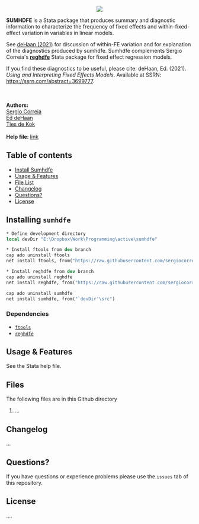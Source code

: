 <p align="center">  
 <a href="https://opensource.org/licenses/MIT"><img src="https://img.shields.io/badge/license-MIT-blue.svg"></a>
</p>

<p align="left">
  <strong>SUMHDFE</strong> is a Stata package that produces summary and diagnostic information to characterize the frequency of fixed effects and within-fixed-effect variation in variables in linear models.  
 
See <a href="https://papers.ssrn.com/sol3/papers.cfm?abstract_id=3699777">deHaan (2021)</a> for discussion of within-FE variation and for explanation of the diagnostics produced by sumhdfe. Sumhdfe complements Sergio Correia's <a href="https://github.com/sergiocorreia/reghdfe"><strong>reghdfe</strong></a> Stata package for fixed effect regression models.
   
If you find these diagnostics to be useful, please cite: deHaan, Ed. (2021). *Using and Interpreting Fixed Effects Models*. Available at SSRN: https://ssrn.com/abstract=3699777.
   
 <br> <br>
  <span><strong>Authors:</strong> <br>
  <a href="http://scorreia.com/">Sergio Correia</a><br>
  <a href="https://foster.uw.edu/faculty-research/directory/ed-dehaan/">Ed deHaan</a><br>
  <a href="http://www.TiesdeKok.com">Ties de Kok</a><br>
  </span><br>
  <span><strong>Help file: </strong><a href="#">link</a></span>
</p>

## Table of contents

  * [Install Sumhdfe](#install) 
  * [Usage & Features](#using)
  * [File List](#files)
  * [Changelog](#changelog)
  * [Questions?](#questions)
  * [License](#license)


## Installing `sumhdfe`

```stata
* Define development directory
local devDir "E:\Dropbox\Work\Programming\active\sumhdfe"

* Install ftools from dev branch
cap ado uninstall ftools
net install ftools, from("https://raw.githubusercontent.com/sergiocorreia/ftools/groupreg/src/")

* Install reghdfe from dev branch
cap ado uninstall reghdfe
net install reghdfe, from("https://raw.githubusercontent.com/sergiocorreia/reghdfe/reghdfe6/src/")

cap ado uninstall sumhdfe
net install sumhdfe, from("`devDir'\src")
```



### **Dependencies**

- [`ftools`](http://scorreia.com/software/ftools/)
- [`reghdfe`](http://scorreia.com/software/reghdfe/)




<h2 id="using">Usage & Features</h2>

<!--- You can use `sumhdfe` in the following way: --->

See the Stata help file.

<h2 id="files">Files</h2>

The following files are in this Github directory

1) ...


<h2 id="changelog">Changelog</h2>

...
    
<h2 id="questions">Questions?</h2>

If you have questions or experience problems please use the `issues` tab of this repository.   

<h2 id="license">License</h2>  
....


